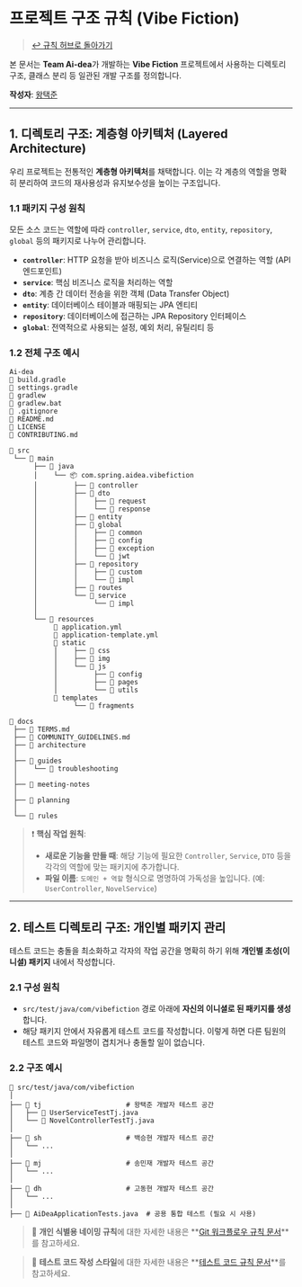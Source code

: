 # 프로젝트 구조 규칙 (Vibe Fiction)

> [↩ 규칙 허브로 돌아가기](../../CONTRIBUTING.md)

본 문서는 **Team Ai-dea**가 개발하는 **Vibe Fiction** 프로젝트에서 사용하는 디렉토리 구조, 클래스 분리 등 일관된 개발 구조를 정의합니다.

**작성자**: [왕택준](https://github.com/TJK98)

---

## 1. 디렉토리 구조: 계층형 아키텍처 (Layered Architecture)

우리 프로젝트는 전통적인 **계층형 아키텍처**를 채택합니다. 이는 각 계층의 역할을 명확히 분리하여 코드의 재사용성과 유지보수성을 높이는 구조입니다.

### 1.1 패키지 구성 원칙

모든 소스 코드는 역할에 따라 `controller`, `service`, `dto`, `entity`, `repository`, `global` 등의 패키지로 나누어 관리합니다.

- **`controller`**: HTTP 요청을 받아 비즈니스 로직(Service)으로 연결하는 역할 (API 엔드포인트)
- **`service`**: 핵심 비즈니스 로직을 처리하는 역할
- **`dto`**: 계층 간 데이터 전송을 위한 객체 (Data Transfer Object)
- **`entity`**: 데이터베이스 테이블과 매핑되는 JPA 엔티티
- **`repository`**: 데이터베이스에 접근하는 JPA Repository 인터페이스
- **`global`**: 전역적으로 사용되는 설정, 예외 처리, 유틸리티 등

### 1.2 전체 구조 예시

```
Ai-dea
📄 build.gradle  
📄 settings.gradle  
📄 gradlew  
📄 gradlew.bat  
📄 .gitignore  
📄 README.md  
📄 LICENSE  
📄 CONTRIBUTING.md  

📁 src
 └── 📁 main
      ├── 📁 java
      │    └── 📦 com.spring.aidea.vibefiction
      │         ├── 📁 controller
      │         ├── 📁 dto
      │         │    ├── 📁 request
      │         │    └── 📁 response
      │         ├── 📁 entity
      │         ├── 📁 global
      │         │    ├── 📁 common
      │         │    ├── 📁 config
      │         │    ├── 📁 exception
      │         │    └── 📁 jwt
      │         ├── 📁 repository
      │         │    ├── 📁 custom
      │         │    └── 📁 impl
      │         ├── 📁 routes
      │         └── 📁 service
      │              └── 📁 impl
      │
      └── 📁 resources
           📄 application.yml  
           📄 application-template.yml  
           📁 static
           │    ├── 📁 css
           │    ├── 📁 img
           │    └── 📁 js
           │         ├── 📁 config
           │         ├── 📁 pages
           │         └── 📁 utils
           📁 templates
                └── 📁 fragments

📁 docs
 ├── 📄 TERMS.md  
 ├── 📄 COMMUNITY_GUIDELINES.md  
 ├── 📁 architecture
 │
 ├── 📁 guides
 │    └── 📁 troubleshooting
 │
 ├── 📁 meeting-notes
 │
 ├── 📁 planning 
 │
 └── 📁 rules
```

> ❗ **핵심 작업 원칙**:
>
> *   **새로운 기능을 만들 때**: 해당 기능에 필요한 `Controller`, `Service`, `DTO` 등을 각각의 역할에 맞는 패키지에 추가합니다.
> *   **파일 이름**: `도메인 + 역할` 형식으로 명명하여 가독성을 높입니다. (예: `UserController`, `NovelService`)

---

## 2. 테스트 디렉토리 구조: 개인별 패키지 관리

테스트 코드는 충돌을 최소화하고 각자의 작업 공간을 명확히 하기 위해 **개인별 초성(이니셜) 패키지** 내에서 작성합니다.

### 2.1 구성 원칙

- `src/test/java/com/vibefiction` 경로 아래에 **자신의 이니셜로 된 패키지를 생성**합니다.
- 해당 패키지 안에서 자유롭게 테스트 코드를 작성합니다. 이렇게 하면 다른 팀원의 테스트 코드와 파일명이 겹치거나 충돌할 일이 없습니다.

### 2.2 구조 예시

```
📁 src/test/java/com/vibefiction
│
├── 📁 tj                     # 왕택준 개발자 테스트 공간
│   ├── 📄 UserServiceTestTj.java
│   └── 📄 NovelControllerTestTj.java
│
├── 📁 sh                     # 백승현 개발자 테스트 공간
│   └── ...
│
├── 📁 mj                     # 송민재 개발자 테스트 공간
│   └── ...
│
├── 📁 dh                     # 고동현 개발자 테스트 공간
│   └── ...
│
├── 📄 AiDeaApplicationTests.java  # 공용 통합 테스트 (필요 시 사용)
```

> 🔗 **개인 식별용 네이밍 규칙**에 대한 자세한 내용은 **[Git 워크플로우 규칙 문서](./Git-Workflow.md)**를 참고하세요.

> 🔗 **테스트 코드 작성 스타일**에 대한 자세한 내용은 **[테스트 코드 규칙 문서](./Test-Code-Convention.md)**를 참고하세요.
